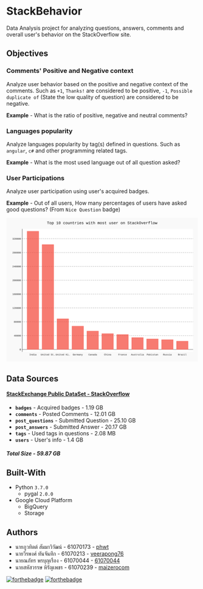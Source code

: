# StackBehavior
Data Analysis project for analyzing questions, answers, comments and overall user's behavior on the StackOverflow site.

## Objectives
### Comments' Positive and Negative context
Analyze user behavior based on the positive and negative context of the comments. Such as `+1`, `Thanks!` are considered to be positive, `-1`, `Possible duplicate of` (State the low quality of question) are considered to be negative.

**Example** - What is the ratio of positive, negative and neutral comments?

### Languages popularity
Analyze languages popularity by tag(s) defined in questions. Such as `angular`, `c#` and other programming related tags.

**Example** - What is the most used language out of all question asked?

### User Participations
Analyze user participation using user's acquired badges.

**Example** - Out of all users, How many percentages of users have asked good questions? (From `Nice Question` badge)

![Alt text](./visualize/output/user_chart.svg)

## Data Sources
#### [StackExchange Public DataSet - StackOverflow](https://archive.org/download/stackexchange)
* **`badges`** - Acquired badges  - 1.19 GB
* **`comments`** - Posted Comments - 12.01 GB
* **`post_questions`** - Submitted Question - 25.10 GB
* **`post_answers`** - Submitted Answer - 20.17 GB
* **`tags`** - Used tags in questions - 2.08 MB
* **`users`** - User's info - 1.4 GB
##### Total Size - 59.87 GB

## Built-With
* Python `3.7.0`
    * pygal `2.0.0`
* Google Cloud Platform
    * BigQuery
    * Storage

## Authors
* นายภูวทิตต์ สัมมาวิวัฒน์ - 61070173 - [phwt](https://github.com/phwt)
* นายวีรพงศ์ ทันจันทึก - 61070213 - [veerapong76](https://github.com/veerapong76)
* นายณภัทร พรบุญเรือง - 61070044 - [61070044](https://github.com/61070044)
* นายสหัสวรรษ หิรัญเพชร - 61070239 - [maizerocom](https://github.com/maizerocom)

[![forthebadge](https://forthebadge.com/images/badges/made-with-python.svg)](https://forthebadge.com)
[![forthebadge](https://forthebadge.com/images/badges/built-with-love.svg)](https://forthebadge.com) 
